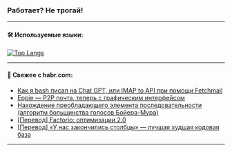 ### Работает? Не трогай!

---
<!--
#### 🛠️ Technical stack:

![Java](https://img.shields.io/badge/Java-informational?logo=Oracle&style=flat&logoColor=white&color=FF4500)
![Kotlin](https://img.shields.io/badge/Kotlin-informational?logo=Kotlin&style=flat&logoColor=white&color=774D97)
![TS](https://img.shields.io/badge/TypeScript-informational?logo=typeScript&style=flat&logoColor=black&color=017acc)
![Python](https://img.shields.io/badge/Python-informational?logo=Python&style=flat&logoColor=black&color=ffdd54) <br>
![Spring](https://img.shields.io/badge/Spring-informational?logo=Spring&style=flat&logoColor=white&color=6DB33F) 
![SpringBoot](https://img.shields.io/badge/SpringBoot-informational?logo=SpringBoot&style=flat&logoColor=white&color=6DB33F)
![Nest](https://img.shields.io/badge/NestJS-informational?logo=NestJS&style=flat&logoColor=white&color=E0234E) 
![NodeJS](https://img.shields.io/badge/NodeJS-informational?logo=node.js&style=flat&logoColor=white&color=70A760)<br>
![PostgreSQL](https://img.shields.io/badge/PostgreSQL-informational?logo=PostgreSQL&style=flat&logoColor=white&color=DAA520)
![MongoDB](https://img.shields.io/badge/MongoDB-informational?logo=MongoDB&style=flat&logoColor=white&color=870000)
![Apache](https://img.shields.io/badge/Apache-informational?logo=apache&style=flat&logoColor=white&color=f74e28)

___ 
-->

#### 🛠️ Используемые языки:

[![Top Langs](https://github-readme-stats-u2qms2cxw-advtsettinggmailcoms-projects.vercel.app/api/top-langs/?username=zloylis&langs_count=10&hide_title=true&title_color=e6edf3&size_weight=0.5&count_weight=0.5&layout=compact&hide_progress=true&hide_border=true&theme=dracula)](https://github.com/zloylis)

<!---


####  :octocat:&nbsp;&nbsp; Статистика:

![GitHub stats](https://github-readme-stats-u2qms2cxw-advtsettinggmailcoms-projects.vercel.app/api?username=zloylis&show_icons=true&hide_border=true&theme=dracula&title_color=e6edf3&include_all_commits=true&count_private=true&hide_rank=false&hide_title=true&rank_icon=github)
-->
---

#### 💬 Свежее с habr.com:

<!-- BLOG-POST-LIST:START -->
- [Как я bash писал на Chat GPT, или IMAP to API при помощи Fetchmail](https://habr.com/ru/articles/833958/?utm_source=habrahabr&utm_medium=rss&utm_campaign=833958)
- [Eppie — P2P почта, теперь с графическим интерфейсом](https://habr.com/ru/articles/833936/?utm_source=habrahabr&utm_medium=rss&utm_campaign=833936)
- [Нахождение преобладающего элемента последовательности &lpar;алгоритм большинства голосов Бойера-Мура&rpar;](https://habr.com/ru/articles/833932/?utm_source=habrahabr&utm_medium=rss&utm_campaign=833932)
- [[Перевод] Factorio: оптимизации 2.0](https://habr.com/ru/companies/ruvds/articles/833892/?utm_source=habrahabr&utm_medium=rss&utm_campaign=833892)
- [[Перевод] «У нас закончились столбцы» — лучшая худшая кодовая база](https://habr.com/ru/articles/833916/?utm_source=habrahabr&utm_medium=rss&utm_campaign=833916)
<!-- BLOG-POST-LIST:END -->

---

